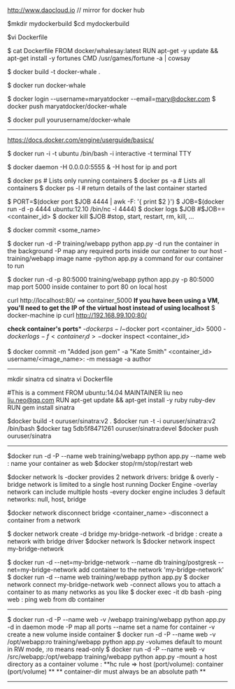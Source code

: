 http://www.daocloud.io // mirror for docker hub


$mkdir mydockerbuild
$cd mydockerbuild

$vi Dockerfile

$ cat Dockerfile
FROM docker/whalesay:latest
RUN apt-get -y update && apt-get install -y fortunes
CMD /usr/games/fortune -a | cowsay

$ docker build -t docker-whale .

$ docker run docker-whale

$ docker login --username=maryatdocker --email=mary@docker.com
$ docker push maryatdocker/docker-whale

$ docker pull yourusername/docker-whale

------------
https://docs.docker.com/engine/userguide/basics/

$ docker run -i -t ubuntu /bin/bash 
-i interactive
-t terminal TTY

$ docker daemon -H 0.0.0.0:5555 &
-H host for ip and port

$ docker ps # Lists only running containers
$ docker ps -a # Lists all containers
$ docker ps -l # return details of the last container started

$ PORT=$(docker port $JOB 4444 | awk -F: '{ print $2 }')
$ JOB=$(docker run -d -p 4444 ubuntu:12.10 /bin/nc -l 4444)
$ docker logs $JOB  #$JOB==<container_id>
$ docker kill $JOB  #stop, start, restart, rm, kill, ...


$ docker commit <container> <some_name>

$ docker run -d -P training/webapp python app.py
-d run the container in the background
-P map any required ports inside our container to our host
-training/webapp image name
-python app.py a command for our container to run

$ docker run -d -p 80:5000 training/webapp python app.py
-p 80:5000 map port 5000 inside container to port 80 on local host

curl http://localhost:80/  ==> container_5000
**If you have been using a VM, you'll need to get the IP of the virtual host instead of using localhost**
$ docker-machine ip <your-vm-name>
curl http://192.168.99.100:80/

**check container's ports***
-$docker ps -l 
-$docker port <container_id> 5000
-$docker logs -f <container_id>
-$docker inspect <container_id>

$ docker commit -m "Added json gem" -a "Kate Smith" <container_id> username/<image_name>:<tag>
-m message
-a author

------------
mkdir sinatra
cd sinatra
vi Dockerfile

#This is a comment
FROM ubuntu:14.04
MAINTAINER liu neo <liu.neo@qq.com>
RUN apt-get update && apt-get install -y ruby ruby-dev
RUN gem install sinatra

$docker build -t ouruser/sinatra:v2 .
$docker run -t -i ouruser/sinatra:v2 /bin/bash
$docker tag 5db5f8471261 ouruser/sinatra:devel
$docker push ouruser/sinatra

---------------

$docker run -d -P --name web training/webapp python app.py
--name web : name your container as web
$docker stop/rm/stop/restart web

$docker network ls
-docker provides 2 network drivers: bridge & overly
 -bridge network is limited to a single host running Docker Engine
 -overlay network can include multiple hosts 
-every docker engine includes 3 default networks: null, host, bridge

$docker network disconnect bridge <container_name>
-disconnect a container from a network

$ docker network create -d bridge my-bridge-network
-d bridge : create a network with bridge driver
$docker network ls
$docker network inspect my-bridge-network

$ docker run -d --net=my-bridge-network --name db training/postgresk
--net=my-bridge-network add container to the network 'my-bridge-network'
$ docker run -d --name web training/webapp python app.py
$ docker network connect my-bridge-network web
-connect allows you to attach a container to as many networks as you like
$ docker exec -it db bash
-ping web  : ping web from db container

-----------
$ docker run -d -P --name web -v /webapp training/webapp python app.py
-d in daemon mode
-P map all ports
--name set a name for container
-v create a new volume inside container
$ docker run -d -P --name web -v /opt/webapp:ro training/webapp python app.py
-volumes default to mount in RW mode, :ro means read-only
$ docker run -d -P --name web -v /src/webapp:/opt/webapp training/webapp python app.py
-mount a host directory as a container volume  <host dir>:<container dir>
**hc rule => host (port/volume): container  (port/volume) **
** container-dir must always be an absolute path **

-------------





